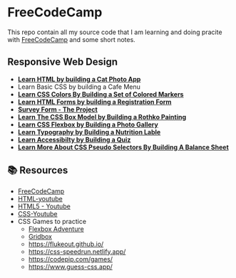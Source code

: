 # FreeCodeCamp

This repo contain all my source code that I am learning and doing pracite with [FreeCodeCamp](https://www.freecodecamp.org/) and some short notes.

## Responsive Web Design

- [**Learn HTML by building a Cat Photo App**](/Cat-Photo-App/)
- Learn Basic CSS by building a Cafe Menu
- [**Learn CSS Colors By Building a Set of Colored Markers**](/Colored-Markers/)
- [**Learn HTML Forms by building a Registration Form**](/Registration%20Form/)
- [**Survey Form - The Project**](/Survey-form/)
- [**Learn The CSS Box Model by Building a Rothko Painting**](/Rothko-Painting/)
- [**Learn CSS Flexbox by Building a Photo Gallery**](./Photo-Gallery/)
- [**Learn Typography by Building a Nutrition Lable**](./Typography/)
- [**Learn Accessibilty by Building a Quiz**](./Accessibility-Quiz/)
- [**Learn More About CSS Pseudo Selectors By Building A Balance Sheet**](./A-Balance-Sheet/)

## 📚 Resources

- [FreeCodeCamp](https://www.freecodecamp.org/)
- [HTML-youtube](https://www.youtube.com/watch?v=kUMe1FH4CHE)
- [HTML5 - Youtube](https://www.youtube.com/watch?v=DPnqb74Smug)
- [CSS-Youtube](https://www.youtube.com/watch?v=OXGznpKZ_sA)
- CSS Games to practice
  - [Flexbox Adventure](https://codingfantasy.com/games/flexboxadventure)
  - [Gridbox](https://codingfantasy.com/games/css-grid-attack)
  - <https://flukeout.github.io/>
  - <https://css-speedrun.netlify.app/>
  - <https://codepip.com/games/>
  - <https://www.guess-css.app/>
